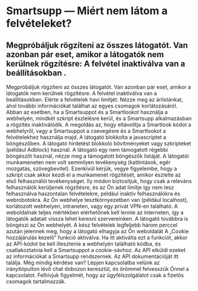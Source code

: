 # Smartsupp — Miért nem látom a felvételeket?
## Megpróbáljuk rögzíteni az összes látogatót. Van azonban pár eset, amikor a látogatók nem kerülnek rögzítésre: A felvétel inaktiválva van a beállításokban .
Megpróbáljuk rögzíteni az összes látogatót. Van azonban pár eset, amikor a látogatók nem kerülnek rögzítésre:
A felvétel inaktiválva van a beállításokban. 
Elérte a felvételek havi limitjét. Nézze meg az árlistánkat, ahol további információkat találhat az egyes csomagok korlátozásáról.
Abban az esetben, ha a Smartsuppot és a Smartlookot használja a webhelyén, mindkét szkript észlelésre kerül, és a Smartsupp alkalmazásban a rögzítés inaktiválódik. A megoldás az, hogy eltávolítja a Smartlook kódot a webhelyről, vagy a Smartsuppot a csevegésre és a Smartlookot a felvételekhez használja majd.
A látogató blokkolta a javascriptet a böngészőben.
A látogató hirdetést blokkoló bővítményeket vagy szkripteket (például Adblock) használ.
A látogató egy nem támogatott régebbi böngészőt használ, nézze meg a támogatott böngészők listáját.
A látogatói munkameneten nem volt semmilyen tevékenység (kattintások, egér mozgatás, szövegbevitel). Ezenkívül kérjük, vegye figyelembe, hogy a szkript csak akkor kezdi el a munkamenet rögzítését, amikor észlelte az első felhasználói tevékenységet. Ily módon biztosítjuk, hogy csak a releváns felhasználók kerüljenek rögzítésre, és az Ön adat limitje így nem lesz felhasználva haszontalan felvételekre, például inaktív felhasználókra és webrobotokra.
Az Ön webhelye tesztkörnyezetben van (például localhost), korlátozott webhelyen, intraneten, vagy egy privát VPN-en található. A weboldalnak teljes mértékben elérhetőnek kell lennie az interneten, így a látogatók adatait vissza lehet keresni szervereinken.
A látogató továbbra is böngészi az Ön webhelyét. A kész felvételek legfeljebb három perccel azután jelennek meg, hogy a látogató elhagyja az Ön weboldalát
A „Cookie hozzájárulás kezelő” funkció aktiválva. Ha itt aktiválta ezt a funkciót, akkor az API-kódot be kell illesztenie a webhelyén található kódba, és csatlakoztatnia kell a Smartsuppot a cookie-sávhoz. Az API elküldi ezeket az információkat a Smartsupp rendszernek. Az API dokumentációját itt találja.
Még mindig kérdése van? Lépjen kapcsolatba velünk az irányítópulton lévő chat dobozon keresztül, és örömmel felvesszük Önnel a kapcsolatot. Felhívjuk figyelmét, hogy az ügyfélszolgálatot csak a fizetős csomagok tartalmazzák.

